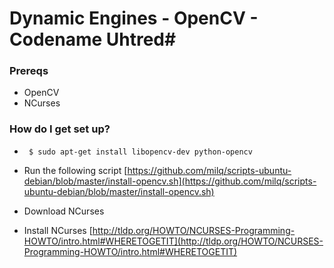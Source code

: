 # Dynamic Engines - OpenCV - Codename Uhtred#


### Prereqs ###

* OpenCV
* NCurses


### How do I get set up? ###

* ``` $ sudo apt-get install libopencv-dev python-opencv```

* Run the following script [https://github.com/milq/scripts-ubuntu-debian/blob/master/install-opencv.sh](https://github.com/milq/scripts-ubuntu-debian/blob/master/install-opencv.sh)

* Download NCurses

* Install NCurses [http://tldp.org/HOWTO/NCURSES-Programming-HOWTO/intro.html#WHERETOGETIT](http://tldp.org/HOWTO/NCURSES-Programming-HOWTO/intro.html#WHERETOGETIT)